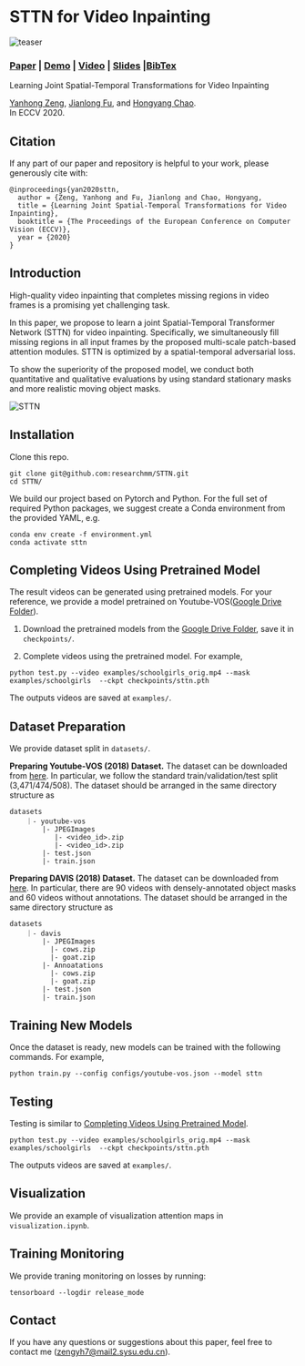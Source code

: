 # STTN for Video Inpainting
![teaser](https://github.com/researchmm/STTN/blob/master/docs/teaser.png?raw=true)

### [Paper](https://arxiv.org/abs/2007.10247) | [Demo](https://www.youtube.com/watch?v=tgiWGdr1SnE&feature=youtu.be) | [Video](https://drive.google.com/file/d/19eKm4AJhIbJAbvXyA-HTQHFdia7XcN6H/view?usp=sharing) | [Slides](https://drive.google.com/file/d/1y09-SLcTadqpuDDLSzFdtr3ymGbjrmyi/view?usp=sharing) |[BibTex](https://github.com/researchmm/STTN#citation)

Learning Joint Spatial-Temporal Transformations for Video Inpainting<br>

[Yanhong Zeng](https://sites.google.com/view/1900zyh),  [Jianlong Fu](https://jianlong-fu.github.io/), and [Hongyang Chao](https://scholar.google.com/citations?user=qnbpG6gAAAAJ&hl).<br>
In ECCV 2020.


<!-- ---------------------------------------------- -->
## Citation
If any part of our paper and repository is helpful to your work, please generously cite with:
```
@inproceedings{yan2020sttn,
  author = {Zeng, Yanhong and Fu, Jianlong and Chao, Hongyang,
  title = {Learning Joint Spatial-Temporal Transformations for Video Inpainting},
  booktitle = {The Proceedings of the European Conference on Computer Vision (ECCV)},
  year = {2020}
}
```

<!-- ---------------------------------------------- -->
## Introduction 
High-quality video inpainting that completes missing regions in video frames is a promising yet challenging task. 

In this paper, we propose to learn a joint Spatial-Temporal Transformer Network (STTN) for video inpainting. Specifically, we simultaneously fill missing regions in all input frames by the proposed multi-scale patch-based attention modules. STTN is optimized by a spatial-temporal adversarial loss. 

To show the superiority of the proposed model, we conduct both quantitative and qualitative evaluations by using standard stationary masks and more realistic moving object masks.

![STTN](https://github.com/researchmm/STTN/blob/master/docs/sttn.png?raw=true)


<!-- ---------------------------------------------- -->
## Installation  

Clone this repo.

```
git clone git@github.com:researchmm/STTN.git
cd STTN/
```

We build our project based on Pytorch and Python. For the full set of required Python packages, we suggest create a Conda environment from the provided YAML, e.g.

```
conda env create -f environment.yml 
conda activate sttn
```

<!-- ---------------------------------------------- -->
## Completing Videos Using Pretrained Model

The result videos can be generated using pretrained models. 
For your reference, we provide a model pretrained on Youtube-VOS([Google Drive Folder](https://drive.google.com/file/d/1ZAMV8547wmZylKRt5qR_tC5VlosXD4Wv/view?usp=sharing)). 

1. Download the pretrained models from the [Google Drive Folder](https://drive.google.com/file/d/1ZAMV8547wmZylKRt5qR_tC5VlosXD4Wv/view?usp=sharing), save it in ```checkpoints/```. 

2. Complete videos using the pretrained model. For example, 

```
python test.py --video examples/schoolgirls_orig.mp4 --mask examples/schoolgirls  --ckpt checkpoints/sttn.pth 
```
The outputs videos are saved at ```examples/```. 


<!-- ---------------------------------------------- -->
## Dataset Preparation

We provide dataset split in ```datasets/```. 

**Preparing Youtube-VOS (2018) Dataset.** The dataset can be downloaded from [here](https://competitions.codalab.org/competitions/19544#participate-get-data). In particular, we follow the standard train/validation/test split (3,471/474/508). The dataset should be arranged in the same directory structure as 

```
datasets
    ｜- youtube-vos
        |- JPEGImages
           |- <video_id>.zip
           |- <video_id>.zip
        |- test.json 
        |- train.json 
``` 

**Preparing DAVIS (2018) Dataset.** The dataset can be downloaded from [here](https://davischallenge.org/davis2017/code.html). In particular, there are 90 videos with densely-annotated object masks and 60 videos without annotations. The dataset should be arranged in the same directory structure as

```
datasets
    ｜- davis
        |- JPEGImages
          |- cows.zip
          |- goat.zip
        |- Annoatations
          |- cows.zip
          |- goat.zip
        |- test.json 
        |- train.json 
``` 


<!-- ---------------------------------------------- -->
## Training New Models
Once the dataset is ready, new models can be trained with the following commands. For example, 

```
python train.py --config configs/youtube-vos.json --model sttn 
```

<!-- ---------------------------------------------- -->
## Testing

Testing is similar to [Completing Videos Using Pretrained Model](https://github.com/researchmm/STTN#completing-videos-using-pretrained-model).

```
python test.py --video examples/schoolgirls_orig.mp4 --mask examples/schoolgirls  --ckpt checkpoints/sttn.pth 
```
The outputs videos are saved at ```examples/```. 

<!-- ---------------------------------------------- -->
## Visualization 

We provide an example of visualization attention maps in ```visualization.ipynb```. 


<!-- ---------------------------------------------- -->
## Training Monitoring  

We provide traning monitoring on losses by running: 
```
tensorboard --logdir release_mode                                                    
```

<!-- ---------------------------------------------- -->
## Contact
If you have any questions or suggestions about this paper, feel free to contact me (zengyh7@mail2.sysu.edu.cn).
